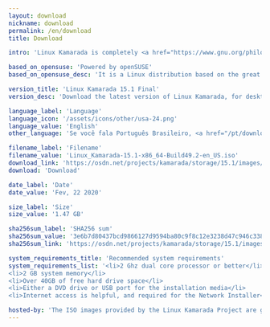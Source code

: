 ```yaml
---
layout: download
nickname: download
permalink: /en/download
title: Download

intro: 'Linux Kamarada is completely <a href="https://www.gnu.org/philosophy/free-sw.en.html"><strong>free</strong></a> to download, use and share.'

based_on_opensuse: 'Powered by openSUSE'
based_on_opensuse_desc: 'It is a Linux distribution based on the great <a href="/en/2019/05/22/opensuse-community-releases-leap-15-1-version/">openSUSE Leap</a> — the hybrid enterprise-community version of <a href="https://www.opensuse.org/">openSUSE</a> — and contain customizations.'

version_title: 'Linux Kamarada 15.1 Final'
version_desc: 'Download the latest version of Linux Kamarada, for desktop PCs and laptops.'

language_label: 'Language'
language_icon: '/assets/icons/other/usa-24.png'
language_value: 'English'
other_language: 'Se você fala Português Brasileiro, <a href="/pt/download">clique aqui</a>.'

filename_label: 'Filename'
filename_value: 'Linux_Kamarada-15.1-x86_64-Build49.2-en_US.iso'
download_link: 'https://osdn.net/projects/kamarada/storage/15.1/images/iso/Linux_Kamarada-15.1-x86_64-Build49.2-en_US.iso'
download: 'Download'

date_label: 'Date'
date_value: 'Fev, 22 2020'

size_label: 'Size'
size_value: '1.47 GB'

sha256sum_label: 'SHA256 sum'
sha256sum_value: '3e6b7d80437bcd9866127d9594ba80c9f8c12e3238d47c946c338e4aef1c96bf'
sha256sum_link: 'https://osdn.net/projects/kamarada/storage/15.1/images/iso/Linux_Kamarada-15.1-x86_64-Build49.2-en_US.iso.sha256'

system_requirements_title: 'Recommended system requirements'
system_requirements_list: '<li>2 Ghz dual core processor or better</li>
<li>2 GB system memory</li>
<li>Over 40GB of free hard drive space</li>
<li>Either a DVD drive or USB port for the installation media</li>
<li>Internet access is helpful, and required for the Network Installer</li>'

hosted-by: 'The ISO images provided by the Linux Kamarada Project are gently hosted by'
---
```

